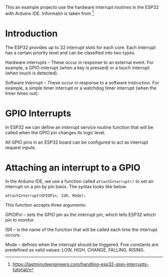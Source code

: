 This an example projecto use the hardware interrupt routines in the ESP32 with Arduino IDE. Informatin is taken from [^1].

# Introduction

The ESP32 provides up to 32 interrupt slots for each core. Each interrupt has a certain priority level and can be classified into two types.

Hardware interrupts – These occur in response to an external event. For example, a GPIO interrupt (when a key is pressed) or a touch interrupt (when touch is detected).

Software Interrupt – These occur in response to a software instruction. For example, a simple timer interrupt or a watchdog timer interrupt (when the timer times out).

# GPIO Interrupts

In ESP32 we can define an interrupt service routine function that will be called when the GPIO pin changes its logic level.

All GPIO pins in an ESP32 board can be configured to act as interrupt request inputs.

# Attaching an interrupt to a GPIO

In the Arduino IDE, we use a function called `attachInterrupt()` to set an interrupt on a pin by pin basis. The syntax looks like below.
```
attachInterrupt(GPIOPin, ISR, Mode);
```

This function accepts three arguments:

GPIOPin – sets the GPIO pin as the interrupt pin, which tells ESP32 which pin to monitor.

ISR – is the name of the function that will be called each time the interrupt occurs.

Mode – defines when the interrupt should be triggered. Five constants are predefined as valid values: LOW, HIGH, CHANGE, FALLING, RISING.




[^1]: https://lastminuteengineers.com/handling-esp32-gpio-interrupts-tutorial/

